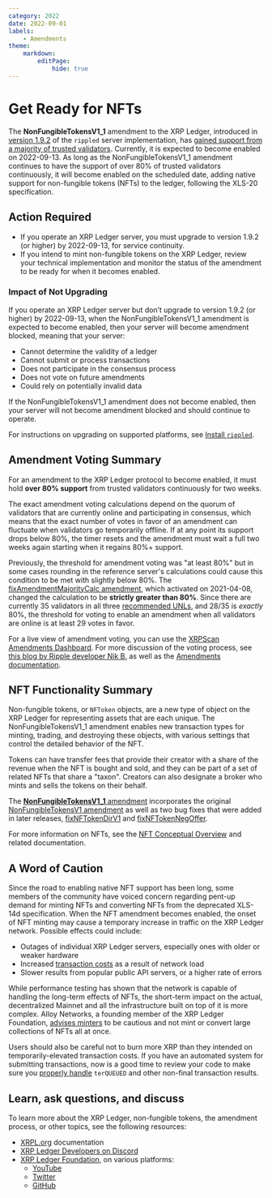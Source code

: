 ```yaml
---
category: 2022
date: 2022-09-01
labels:
    - Amendments
theme:
    markdown:
        editPage:
            hide: true
---
```

# Get Ready for NFTs

The **NonFungibleTokensV1_1** amendment to the XRP Ledger, introduced in [version 1.9.2](https://github.com/ripple/rippled/releases/tag/1.9.2) of the `rippled` server implementation, has [gained support from a majority of trusted validators](https://livenet.xrpl.org/transactions/AEF4E0866F3CACB0108EA926DE504CC040B3D7F38B8DB9A68649E3555DE937F1). Currently, it is expected to become enabled on 2022-09-13. As long as the NonFungibleTokensV1_1 amendment continues to have the support of over 80% of trusted validators continuously, it will become enabled on the scheduled date, adding native support for non-fungible tokens (NFTs) to the ledger, following the XLS-20 specification.

## Action Required

- If you operate an XRP Ledger server, you must upgrade to version 1.9.2 (or higher) by 2022-09-13, for service continuity.
- If you intend to mint non-fungible tokens on the XRP Ledger, review your technical implementation and monitor the status of the amendment to be ready for when it becomes enabled.

### Impact of Not Upgrading

If you operate an XRP Ledger server but don’t upgrade to version 1.9.2 (or higher) by 2022-09-13, when the NonFungibleTokensV1_1 amendment is expected to become enabled, then your server will become amendment blocked, meaning that your server:

* Cannot determine the validity of a ledger
* Cannot submit or process transactions
* Does not participate in the consensus process
* Does not vote on future amendments
* Could rely on potentially invalid data

If the NonFungibleTokensV1_1 amendment does not become enabled, then your server will not become amendment blocked and should continue to operate.

For instructions on upgrading on supported platforms, see [Install `rippled`](https://xrpl.org/install-rippled.html).

## Amendment Voting Summary

For an amendment to the XRP Ledger protocol to become enabled, it must hold **over 80% support** from trusted validators continuously for two weeks.

The exact amendment voting calculations depend on the quorum of validators that are currently online and participating in consensus, which means that the exact number of votes in favor of an amendment can fluctuate when validators go temporarily offline. If at any point its support drops below 80%, the timer resets and the amendment must wait a full two weeks again starting when it regains 80%+ support.

Previously, the threshold for amendment voting was "at least 80%" but in some cases rounding in the reference server's calculations could cause this condition to be met with slightly below 80%. The [fixAmendmentMajorityCalc amendment](https://xrpl.org/known-amendments.html#fixamendmentmajoritycalc), which activated on 2021-04-08, changed the calculation to be **strictly greater than 80%**. Since there are currently 35 validators in all three [recommended UNLs](https://xrpl.org/faq.html#validators-and-unique-node-lists), and 28/35 is _exactly_ 80%, the threshold for voting to enable an amendment when all validators are online is at least 29 votes in favor.

For a live view of amendment voting, you can use the [XRPScan Amendments Dashboard](https://xrpscan.com/amendments). For more discussion of the voting process, see [this blog by Ripple developer Nik B.](https://dev.to/ripplexdev/xrpl-amendments-to-vote-or-not-to-vote-5l3) as well as the [Amendments documentation](https://xrpl.org/amendments.html).

## NFT Functionality Summary

Non-fungible tokens, or `NFToken` objects, are a new type of object on the XRP Ledger for representing assets that are each unique. The NonFungibleTokensV1_1 amendment enables new transaction types for minting, trading, and destroying these objects, with various settings that control the detailed behavior of the NFT.

Tokens can have transfer fees that provide their creator with a share of the revenue when the NFT is bought and sold, and they can be part of a set of related NFTs that share a "taxon". Creators can also designate a broker who mints and sells the tokens on their behalf.

The [**NonFungibleTokensV1_1** amendment](https://xrpl.org/known-amendments.html#nonfungibletokensv1_1) incorporates the original [NonFungibleTokensV1 amendment](https://xrpl.org/known-amendments.html#nonfungibletokensv1) as well as two bug fixes that were added in later releases, [fixNFTokenDirV1](https://xrpl.org/known-amendments.html#fixnftokendirv1) and [fixNFTokenNegOffer](https://xrpl.org/known-amendments.html#fixnftokennegoffer).

For more information on NFTs, see the [NFT Conceptual Overview](https://xrpl.org/non-fungible-tokens.html) and related documentation.


## A Word of Caution

Since the road to enabling native NFT support has been long, some members of the community have voiced concern regarding pent-up demand for minting NFTs and converting NFTs from the deprecated XLS-14d specification. When the NFT amendment becomes enabled, the onset of NFT minting may cause a temporary increase in traffic on the XRP Ledger network. Possible effects could include:

- Outages of individual XRP Ledger servers, especially ones with older or weaker hardware
- Increased [transaction costs](https://xrpl.org/transaction-cost.html) as a result of network load
- Slower results from popular public API servers, or a higher rate of errors

While performance testing has shown that the network is capable of handling the long-term effects of NFTs, the short-term impact on the actual, decentralized Mainnet and all the infrastructure built on top of it is more complex. Alloy Networks, a founding member of the XRP Ledger Foundation, [advises minters](https://twitter.com/alloynetworks/status/1561672954299269120) to be cautious and not mint or convert large collections of NFTs all at once.

Users should also be careful not to burn more XRP than they intended on temporarily-elevated transaction costs. If you have an automated system for submitting transactions, now is a good time to review your code to make sure you [properly handle](https://xrpl.org/reliable-transaction-submission.html) `terQUEUED` and other non-final transaction results.


## Learn, ask questions, and discuss

To learn more about the XRP Ledger, non-fungible tokens, the amendment process, or other topics, see the following resources:

- [XRPL.org](https://xrpl.org) documentation
- [XRP Ledger Developers on Discord](https://discord.gg/427qqMYwHh)
- [XRP Ledger Foundation](https://foundation.xrpl.org/), on various platforms:
    - [YouTube](https://www.youtube.com/channel/UC6zTJdNCBI-TKMt5ubNc_Gg)
    - [Twitter](https://twitter.com/XRPLF/)
    - [GitHub](https://github.com/XRPLF/)

